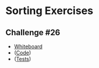 # Sorting Exercises

## Challenge #26
- [Whiteboard](https://projects.invisionapp.com/freehand/document/miqIvWwab)
- ([Code](./insertion/insertionSort.js))
- ([Tests](./insertion/insertionSort.test.js))
